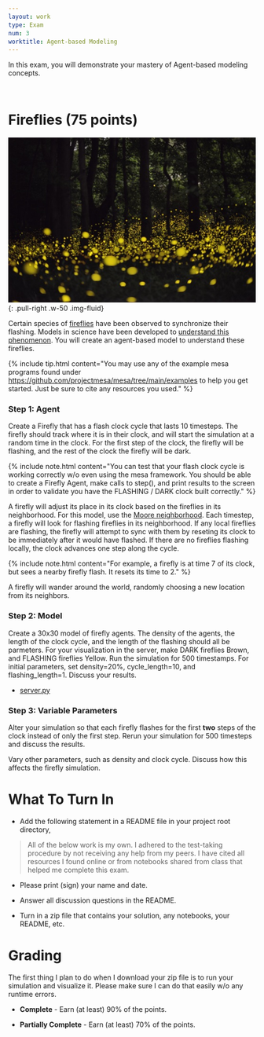 ```yaml
---
layout: work
type: Exam
num: 3
worktitle: Agent-based Modeling
---
```


In this exam, you will demonstrate your mastery of Agent-based modeling concepts.

<br />

# Fireflies (75 points)

![Fireflies](../assets/images/firefliespublicdomain.jpg){: .pull-right .w-50 .img-fluid}

Certain species of [fireflies](https://www.nps.gov/grsm/learn/nature/fireflies.htm) have been observed to synchronize their flashing. Models in science have been developed to [understand this phenomenon](http://users.uoa.gr/~pjioannou/nonlin/fireflysychronization.pdf). You will create an agent-based model to understand these fireflies.


{% include tip.html content="You may use any of the example mesa programs found under https://github.com/projectmesa/mesa/tree/main/examples to help you get started. Just be sure to cite any resources you used." %}


### Step 1: Agent

Create a Firefly that has a flash clock cycle that lasts 10 timesteps. The firefly should track where it is in their clock, and will start the simulation at a random time in the clock. For the first step of the clock, the firefly will be flashing, and the rest of the clock the firefly will be dark.

{% include note.html content="You can test that your flash clock cycle is working correctly w/o even using the mesa framework. You should be able to create a Firefly Agent, make calls to step(), and print results to the screen in order to validate you have the FLASHING / DARK clock built correctly." %}

A firefly will adjust its place in its clock based on the fireflies in its neighborhood. For this model, use the [Moore neighborhood](https://mesa.readthedocs.io/en/latest/apis/space.html#mesa.space.Grid.get_neighborhood). Each timestep, a firefly will look for flashing fireflies in its neighborhood. If any local fireflies are flashing, the firefly will attempt to sync with them by reseting its clock to be immediately after it would have flashed. If there are no fireflies flashing locally, the clock advances one step along the cycle.

{% include note.html content="For example, a firefly is at time 7 of its clock, but sees a nearby firefly flash. It resets its time to 2." %}

A firefly will wander around the world, randomly choosing a new location from its neighbors.

### Step 2: Model

Create a 30x30 model of firefly agents. The density of the agents, the length of the clock cycle, and the length of the flashing should all be parmeters. For your visualization in the server, make DARK fireflies Brown, and FLASHING fireflies Yellow. Run the simulation for 500 timestamps. For initial parameters, set density=20%, cycle_length=10, and flashing_length=1. Discuss your results.

* [server.py](../assets/code/server.py)


### Step 3: Variable Parameters

Alter your simulation so that each firefly flashes for the first **two** steps of the clock instead of only the first step. Rerun your simulation for 500 timesteps and discuss the results.

Vary other parameters, such as density and clock cycle. Discuss how this affects the firefly simulation. 


# What To Turn In

* Add the following statement in a README file in your project root directory,

> All of the below work is my own. I adhered to the test-taking procedure by not receiving any help from my peers. I have cited all resources I found online or from notebooks shared from class that helped me complete this exam.

* Please print (sign) your name and date. 

* Answer all discussion questions in the README.

* Turn in a zip file that contains your solution, any notebooks, your README, etc. 


# Grading

The first thing I plan to do when I download your zip file is to run your simulation and visualize it. Please make sure I can do that easily w/o any runtime errors.

* **Complete** - Earn (at least) 90% of the points.

* **Partially Complete** - Earn (at least) 70% of the points. 
